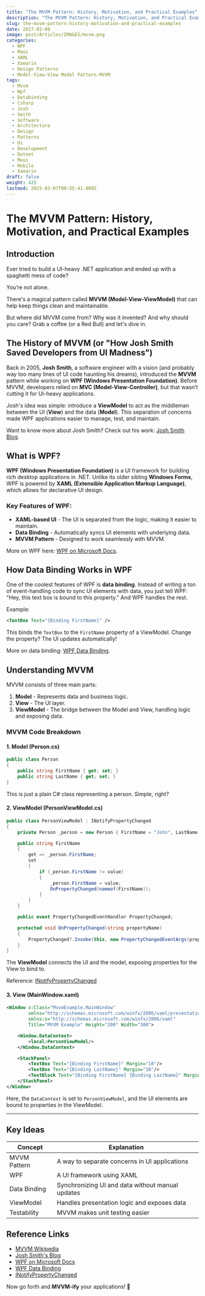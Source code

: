 ```yaml
---
title: "The MVVM Pattern: History, Motivation, and Practical Examples"
description: "The MVVM Pattern: History, Motivation, and Practical Examples"
slug: the-mvvm-pattern-history-motivation-and-practical-examples
date: 2017-02-08
image: post/Articles/IMAGES/mvvm.png
categories:
  - WPF
  - Maui
  - XAML
  - Xamarin
  - Design Patterns
  - Model-View-View Model Pattern-MVVM
tags:
  - Mvvm
  - Wpf
  - Databinding
  - Csharp
  - Josh
  - Smith
  - Software
  - Architecture
  - Design
  - Patterns
  - Ui
  - Development
  - Dotnet
  - Maui
  - Mobile
  - Xamarin
draft: false
weight: 425
lastmod: 2025-03-07T00:55:41.009Z
---
```

# The MVVM Pattern: History, Motivation, and Practical Examples

## Introduction

Ever tried to build a UI-heavy .NET application and ended up with a spaghetti mess of code?

You’re not alone.

There's a magical pattern called **MVVM (Model-View-ViewModel)** that can help keep things clean and maintainable.

But where did MVVM come from? Why was it invented? And why should you care? Grab a coffee (or a Red Bull) and let's dive in.

## The History of MVVM (or "How Josh Smith Saved Developers from UI Madness")

Back in 2005, **Josh Smith**, a software engineer with a vision (and probably way too many lines of UI code haunting his dreams), introduced the **MVVM** pattern while working on **WPF (Windows Presentation Foundation)**. Before MVVM, developers relied on **MVC (Model-View-Controller)**, but that wasn’t cutting it for UI-heavy applications.

Josh's idea was simple: introduce a **ViewModel** to act as the middleman between the UI (**View**) and the data (**Model**). This separation of concerns made WPF applications easier to manage, test, and maintain.

Want to know more about Josh Smith? Check out his work: [Josh Smith Blog](https://joshsmithonwpf.wordpress.com/).

## What is WPF?

**WPF (Windows Presentation Foundation)** is a UI framework for building rich desktop applications in .NET. Unlike its older sibling **Windows Forms**, WPF is powered by **XAML (Extensible Application Markup Language)**, which allows for declarative UI design.

### Key Features of WPF:

* **XAML-based UI** - The UI is separated from the logic, making it easier to maintain.
* **Data Binding** - Automatically syncs UI elements with underlying data.
* **MVVM Pattern** - Designed to work seamlessly with MVVM.

More on WPF here: [WPF on Microsoft Docs](https://learn.microsoft.com/en-us/dotnet/desktop/wpf/).

## How Data Binding Works in WPF

One of the coolest features of WPF is **data binding**. Instead of writing a ton of event-handling code to sync UI elements with data, you just tell WPF: "Hey, this text box is bound to this property." And WPF handles the rest.

Example:

```xml
<TextBox Text="{Binding FirstName}" />
```

This binds the `TextBox` to the `FirstName` property of a ViewModel. Change the property? The UI updates automatically!

More on data binding: [WPF Data Binding](https://learn.microsoft.com/en-us/dotnet/desktop/wpf/data).

## Understanding MVVM

MVVM consists of three main parts:

1. **Model** - Represents data and business logic.
2. **View** - The UI layer.
3. **ViewModel** - The bridge between the Model and View, handling logic and exposing data.

### MVVM Code Breakdown

#### 1. Model (Person.cs)

```csharp
public class Person
{
    public string FirstName { get; set; }
    public string LastName { get; set; }
}
```

This is just a plain C# class representing a person. Simple, right?

#### 2. ViewModel (PersonViewModel.cs)

```csharp
public class PersonViewModel : INotifyPropertyChanged
{
    private Person _person = new Person { FirstName = "John", LastName = "Doe" };

    public string FirstName
    {
        get => _person.FirstName;
        set
        {
            if (_person.FirstName != value)
            {
                _person.FirstName = value;
                OnPropertyChanged(nameof(FirstName));
            }
        }
    }

    public event PropertyChangedEventHandler PropertyChanged;

    protected void OnPropertyChanged(string propertyName)
    {
        PropertyChanged?.Invoke(this, new PropertyChangedEventArgs(propertyName));
    }
}
```

The **ViewModel** connects the UI and the model, exposing properties for the View to bind to.

Reference: [INotifyPropertyChanged](https://learn.microsoft.com/en-us/dotnet/api/system.componentmodel.inotifypropertychanged)

#### 3. View (MainWindow.xaml)

```xml
<Window x:Class="MvvmExample.MainWindow"
        xmlns="http://schemas.microsoft.com/winfx/2006/xaml/presentation"
        xmlns:x="http://schemas.microsoft.com/winfx/2006/xaml"
        Title="MVVM Example" Height="200" Width="300">

    <Window.DataContext>
        <local:PersonViewModel/>
    </Window.DataContext>

    <StackPanel>
        <TextBox Text="{Binding FirstName}" Margin="10"/>
        <TextBox Text="{Binding LastName}" Margin="10"/>
        <TextBlock Text="{Binding FirstName} {Binding LastName}" Margin="10"/>
    </StackPanel>
</Window>
```

Here, the `DataContext` is set to `PersonViewModel`, and the UI elements are bound to properties in the ViewModel.

***

## Key Ideas

| Concept      | Explanation                                      |
| ------------ | ------------------------------------------------ |
| MVVM Pattern | A way to separate concerns in UI applications    |
| WPF          | A UI framework using XAML                        |
| Data Binding | Synchronizing UI and data without manual updates |
| ViewModel    | Handles presentation logic and exposes data      |
| Testability  | MVVM makes unit testing easier                   |

## Reference Links

* [MVVM Wikipedia](https://en.wikipedia.org/wiki/Model%E2%80%93view%E2%80%93viewmodel)
* [Josh Smith's Blog](https://joshsmithonwpf.wordpress.com/)
* [WPF on Microsoft Docs](https://learn.microsoft.com/en-us/dotnet/desktop/wpf/)
* [WPF Data Binding](https://learn.microsoft.com/en-us/dotnet/desktop/wpf/data)
* [INotifyPropertyChanged](https://learn.microsoft.com/en-us/dotnet/api/system.componentmodel.inotifypropertychanged)

Now go forth and **MVVM-ify** your applications! 🚀
